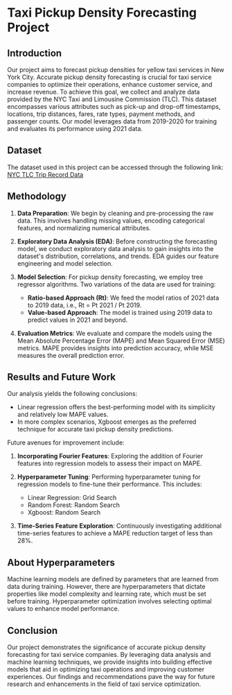 # Taxi Pickup Density Forecasting Project

## Introduction

Our project aims to forecast pickup densities for yellow taxi services in New York City. Accurate pickup density forecasting is crucial for taxi service companies to optimize their operations, enhance customer service, and increase revenue. To achieve this goal, we collect and analyze data provided by the NYC Taxi and Limousine Commission (TLC). This dataset encompasses various attributes such as pick-up and drop-off timestamps, locations, trip distances, fares, rate types, payment methods, and passenger counts. Our model leverages data from 2019-2020 for training and evaluates its performance using 2021 data.

## Dataset

The dataset used in this project can be accessed through the following link: [NYC TLC Trip Record Data](https://www1.nyc.gov/site/tlc/about/tlc-trip-record-data.page)

## Methodology

1. **Data Preparation**: We begin by cleaning and pre-processing the raw data. This involves handling missing values, encoding categorical features, and normalizing numerical attributes.

2. **Exploratory Data Analysis (EDA)**: Before constructing the forecasting model, we conduct exploratory data analysis to gain insights into the dataset's distribution, correlations, and trends. EDA guides our feature engineering and model selection.

3. **Model Selection**: For pickup density forecasting, we employ tree regressor algorithms. Two variations of the data are used for training:
   - **Ratio-based Approach (Rt)**: We feed the model ratios of 2021 data to 2019 data, i.e., Rt = Pt 2021 / Pt 2019.
   - **Value-based Approach**: The model is trained using 2019 data to predict values in 2021 and beyond.

4. **Evaluation Metrics**: We evaluate and compare the models using the Mean Absolute Percentage Error (MAPE) and Mean Squared Error (MSE) metrics. MAPE provides insights into prediction accuracy, while MSE measures the overall prediction error.

## Results and Future Work

Our analysis yields the following conclusions:

- Linear regression offers the best-performing model with its simplicity and relatively low MAPE values.
- In more complex scenarios, Xgboost emerges as the preferred technique for accurate taxi pickup density predictions.

Future avenues for improvement include:

1. **Incorporating Fourier Features**: Exploring the addition of Fourier features into regression models to assess their impact on MAPE.

2. **Hyperparameter Tuning**: Performing hyperparameter tuning for regression models to fine-tune their performance. This includes:
   - Linear Regression: Grid Search
   - Random Forest: Random Search
   - Xgboost: Random Search

3. **Time-Series Feature Exploration**: Continuously investigating additional time-series features to achieve a MAPE reduction target of less than 28%.

## About Hyperparameters

Machine learning models are defined by parameters that are learned from data during training. However, there are hyperparameters that dictate properties like model complexity and learning rate, which must be set before training. Hyperparameter optimization involves selecting optimal values to enhance model performance.

## Conclusion

Our project demonstrates the significance of accurate pickup density forecasting for taxi service companies. By leveraging data analysis and machine learning techniques, we provide insights into building effective models that aid in optimizing taxi operations and improving customer experiences. Our findings and recommendations pave the way for future research and enhancements in the field of taxi service optimization.
